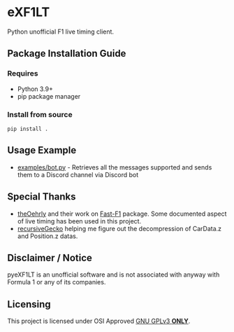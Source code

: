 # eXF1LT
Python unofficial F1 live timing client.

## Package Installation Guide
### Requires
* Python 3.9+
* pip package manager

### Install from source
```console
pip install .
```

## Usage Example
* [examples/bot.py](./examples/bot.py) - Retrieves all the messages supported and sends them to a Discord channel via Discord bot

## Special Thanks
* [theOehrly](https://github.com/theOehrly) and their work on [Fast-F1](https://github.com/theOehrly/Fast-F1) package. Some documented aspect of live timing has been used in this project.
* [recursiveGecko](https://github.com/recursiveGecko) helping me figure out the decompression of CarData.z and Position.z datas.

## Disclaimer / Notice
pyeXF1LT is an unofficial software and is not associated with anyway with Formula 1 or any of its companies.

## Licensing
This project is licensed under OSI Approved [GNU GPLv3 **ONLY**](./LICENSE.md).
